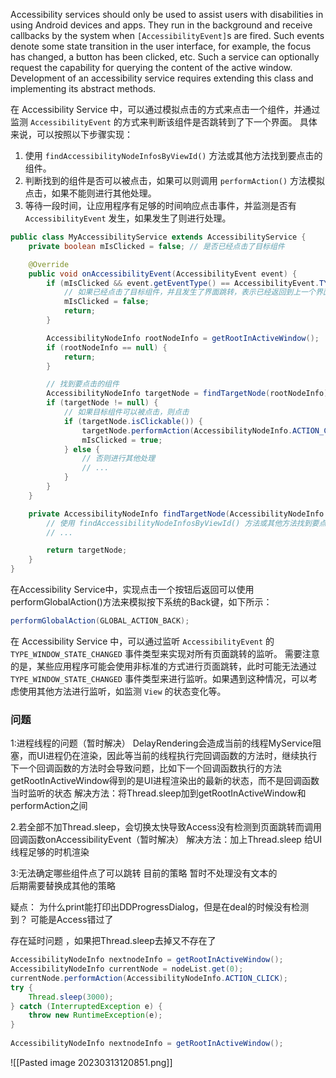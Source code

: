 Accessibility services should only be used to assist users with disabilities in using Android devices and apps. They run in the background and receive callbacks by the system when `[AccessibilityEvent]`s are fired. Such events denote some state transition in the user interface, for example, the focus has changed, a button has been clicked, etc. Such a service can optionally request the capability for querying the content of the active window. Development of an accessibility service requires extending this class and implementing its abstract methods.

在 Accessibility Service 中，可以通过模拟点击的方式来点击一个组件，并通过监测 `AccessibilityEvent` 的方式来判断该组件是否跳转到了下一个界面。
具体来说，可以按照以下步骤实现：

1.  使用 `findAccessibilityNodeInfosByViewId()` 方法或其他方法找到要点击的组件。
2.  判断找到的组件是否可以被点击，如果可以则调用 `performAction()` 方法模拟点击，如果不能则进行其他处理。
3.  等待一段时间，让应用程序有足够的时间响应点击事件，并监测是否有 `AccessibilityEvent` 发生，如果发生了则进行处理。
```java
public class MyAccessibilityService extends AccessibilityService {
    private boolean mIsClicked = false; // 是否已经点击了目标组件

    @Override
    public void onAccessibilityEvent(AccessibilityEvent event) {
        if (mIsClicked && event.getEventType() == AccessibilityEvent.TYPE_WINDOW_STATE_CHANGED) {
            // 如果已经点击了目标组件，并且发生了界面跳转，表示已经返回到上一个界面
            mIsClicked = false;
            return;
        }

        AccessibilityNodeInfo rootNodeInfo = getRootInActiveWindow();
        if (rootNodeInfo == null) {
            return;
        }

        // 找到要点击的组件
        AccessibilityNodeInfo targetNode = findTargetNode(rootNodeInfo);
        if (targetNode != null) {
            // 如果目标组件可以被点击，则点击
            if (targetNode.isClickable()) {
                targetNode.performAction(AccessibilityNodeInfo.ACTION_CLICK);
                mIsClicked = true;
            } else {
                // 否则进行其他处理
                // ...
            }
        }
    }

    private AccessibilityNodeInfo findTargetNode(AccessibilityNodeInfo rootNodeInfo) {
        // 使用 findAccessibilityNodeInfosByViewId() 方法或其他方法找到要点击的组件
        // ...

        return targetNode;
    }
}

```


在Accessibility Service中，实现点击一个按钮后返回可以使用performGlobalAction()方法来模拟按下系统的Back键，如下所示：
```java
performGlobalAction(GLOBAL_ACTION_BACK);
```

在 Accessibility Service 中，可以通过监听 `AccessibilityEvent` 的 `TYPE_WINDOW_STATE_CHANGED` 事件类型来实现对所有页面跳转的监听。
需要注意的是，某些应用程序可能会使用非标准的方式进行页面跳转，此时可能无法通过 `TYPE_WINDOW_STATE_CHANGED` 事件类型来进行监听。如果遇到这种情况，可以考虑使用其他方法进行监听，如监测 `View` 的状态变化等。

### 问题

1:进程线程的问题（暂时解决）
DelayRendering会造成当前的线程MyService阻塞，而UI进程仍在渲染，因此等当前的线程执行完回调函数的方法时，继续执行下一个回调函数的方法时会导致问题，比如下一个回调函数执行的方法getRootInActiveWindow得到的是UI进程渲染出的最新的状态，而不是回调函数当时监听的状态
解决方法：将Thread.sleep加到getRootInActiveWindow和performAction之间

2.若全部不加Thread.sleep，会切换太快导致Access没有检测到页面跳转而调用回调函数onAccessibilityEvent（暂时解决）
解决方法：加上Thread.sleep 给UI线程足够的时机渲染

3:无法确定哪些组件点了可以跳转
目前的策略
暂时不处理没有文本的  
后期需要替换成其他的策略

疑点：
为什么print能打印出DDProgressDialog，但是在deal的时候没有检测到？
可能是Access错过了


存在延时问题 ，如果把Thread.sleep去掉又不存在了
```java
AccessibilityNodeInfo nextnodeInfo = getRootInActiveWindow();
AccessibilityNodeInfo currentNode = nodeList.get(0);  
currentNode.performAction(AccessibilityNodeInfo.ACTION_CLICK);  
try {  
    Thread.sleep(3000);  
} catch (InterruptedException e) {  
    throw new RuntimeException(e);  
}  
  
AccessibilityNodeInfo nextnodeInfo = getRootInActiveWindow();
```

![[Pasted image 20230313120851.png]]